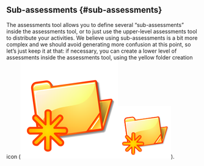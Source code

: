 ## Sub-assessments {#sub-assessments}

The assessments tool allows you to define several “sub-assessments” inside the assessments tool, or to just use the upper-level assessments tool to distribute your activities. We believe using sub-assessments is a bit more complex and we should avoid generating more confusion at this point, so let’s just keep it at that: if necessary, you can create a lower level of assessments inside the assessments tool, using the yellow folder creation icon (![](../assets/image5.svg)![](../assets/image5.png)).